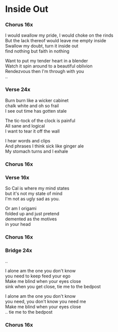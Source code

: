 # Inside Out

  
### Chorus  16x  

I would swallow my pride, I would choke on the rinds  
But the lack thereof would leave me empty inside  
Swallow my doubt, turn it inside out  
find nothing but faith in nothing  

Want to put my tender heart in a blender  
Watch it spin around to a beautiful oblivion  
Rendezvous then I'm through with you  
..

### Verse  24x  

Burn burn like a wicker cabinet  
chalk white and oh so frail  
I see out time has gotten stale  

The tic-tock of the clock is painful  
All sane and logical  
I want to tear it off the wall  

I hear words and clips  
And phrases I think sick like ginger ale  
My stomach turns and I exhale  

### Chorus  16x  

### Verse  16x 
So Cal is where my mind states  
but it's not my state of mind  
I'm not as ugly sad as you.  

Or am I origami  
folded up and just pretend  
demented as the motives  
in your head  

### Chorus  16x  

### Bridge  24x  
..

I alone am the one you don't know  
you need to keep feed your ego  
Make me blind when your eyes close  
sink when you get close, tie me to the bedpost  

I alone am the one you don't know  
you need, you don't know you need me  
Make me blind when your eyes close  
.. tie me to the bedpost  

### Chorus  16x  
